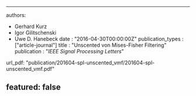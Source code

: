 ---

authors:
- Gerhard Kurz
- Igor Gilitschenski
- Uwe D. Hanebeck
date : "2016-04-30T00:00:00Z"
publication_types : ["article-journal"]
title : "Unscented von Mises-Fisher Filtering"
publication : "*IEEE Signal Processing Letters*"

url_pdf: "publication/201604-spl-unscented_vmf/201604-spl-unscented_vmf.pdf"

featured: false
---